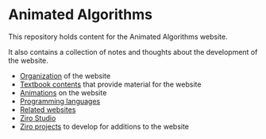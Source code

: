 # Animated Algorithms

This repository holds content for the Animated Algorithms website.

It also contains a collection of notes and thoughts about the development of the website.

+ [Organization](Notes/organization.md) of the website
+ [Textbook contents](textbook.html) that provide material for the website
+ [Animations](Notes/animations.md) on the website
+ [Programming languages](Notes/languages.md)
+ [Related websites](Notes/websites.md)
+ [Ziro Studio](Notes/ziro.md)
+ [Ziro projects](Notes/projects.md) to develop for additions to the website
